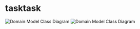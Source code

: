 # tasktask
![Domain Model Class Diagram](https://user-images.githubusercontent.com/19343791/126443722-2bdd3d04-b4ae-4201-9627-d87d4a62e080.png)
![Domain Model Class Diagram](https://user-images.githubusercontent.com/19343791/126443731-c2986d84-889c-481f-a244-95156cf6d4bc.png)
